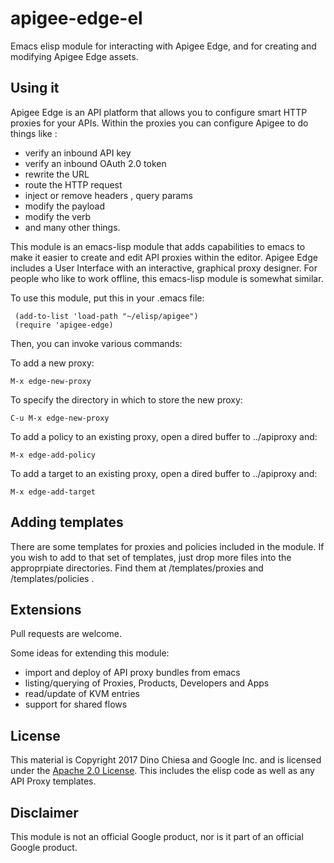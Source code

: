 # apigee-edge-el

Emacs elisp module for interacting with Apigee Edge, and for creating and modifying Apigee Edge assets.

## Using it

Apigee Edge is an API platform that allows you to configure smart HTTP proxies for your APIs.  Within the proxies you can configure Apigee to do things like :
 - verify an inbound API key
 - verify an inbound OAuth 2.0 token
 - rewrite the URL
 - route the HTTP request
 - inject or remove headers , query params
 - modify the payload
 - modify the verb
 - and many other things.

This module is an emacs-lisp module that adds capabilities to emacs to make it easier to create and edit API proxies within the editor. Apigee Edge includes a User Interface with an interactive, graphical proxy designer. For people who like to work offline, this emacs-lisp module is somewhat similar.

To use this module, put this in your .emacs file:

```
 (add-to-list 'load-path "~/elisp/apigee")
 (require 'apigee-edge)
```

Then, you can invoke various commands:

To add a new proxy:

    M-x edge-new-proxy

To specify the directory in which to store the new proxy:

    C-u M-x edge-new-proxy

To add a policy to an existing proxy, open a dired buffer to ../apiproxy and:

    M-x edge-add-policy

To add a target to an existing proxy, open a dired buffer to ../apiproxy and:

    M-x edge-add-target


## Adding templates

There are some templates for proxies and policies included in the module.
If you wish to add to that set of templates, just drop more files into the approprpiate directories. Find them at <apigee-edge-el>/templates/proxies and
<apigee-edge-el>/templates/policies .


## Extensions

Pull requests are welcome.

Some ideas for extending this module:

- import and deploy of API proxy bundles from emacs
- listing/querying of Proxies, Products, Developers and Apps
- read/update of KVM entries
- support for shared flows



## License

This material is Copyright 2017 Dino Chiesa and Google Inc.
and is licensed under the [Apache 2.0 License](LICENSE). This includes the elisp code as well as any API Proxy templates.


## Disclaimer

This module is not an official Google product, nor is it part of an official Google product.

